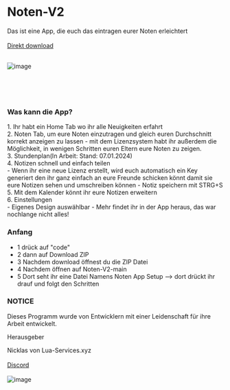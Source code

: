 # Noten-V2 
Das ist eine App, die euch das eintragen eurer Noten erleichtert
<br>
<br>
[Direkt download](https://codeload.github.com/DerPrefix/Noten-V2/zip/refs/heads/main)
<br>
<br>


![image](https://github.com/DerPrefix/Noten-V2/assets/101367403/05820eb9-4f97-4b0a-9bb2-6ff699bfd5b1)


<br>
<br>
<br>
<h3>Was kann die App?</h3>
1. Ihr habt ein Home Tab wo ihr alle Neuigkeiten erfahrt<br>
2. Noten Tab, um eure Noten einzutragen und gleich euren Durchschnitt korrekt anzeigen zu lassen
  - mit dem Lizenzsystem habt ihr außerdem die Möglichkeit, in wenigen Schritten euren Eltern eure Noten zu zeigen.<br>
3. Stundenplan(In Arbeit: Stand: 07.01.2024)<br>
4. Notizen schnell und einfach teilen<br>
  - Wenn ihr eine neue Lizenz erstellt, wird euch automatisch ein Key generiert den ihr ganz einfach an eure Freunde schicken könnt damit sie eure Notizen sehen und umschreiben können
      - Notiz speichern mit STRG+S
5. Mit dem Kalender könnt ihr eure Notizen erweitern <br>
6. Einstellungen<br>
  - Eigenes Design auswählbar
  - Mehr findet ihr in der App heraus, das war nochlange nicht alles!

<h3>Anfang</h3>

- 1 drück auf "code"
- 2 dann auf Download ZIP  
- 3 Nachdem download öffnest du die ZIP Datei
- 4 Nachdem öffnen auf Noten-V2-main
- 5 Dort seht ihr eine Datei Namens Noten App Setup --> dort drückt ihr drauf und folgt den Schritten

<h3>NOTICE</h3>

Dieses Programm wurde von Entwicklern mit einer Leidenschaft für ihre Arbeit entwickelt.


</h3>Herausgeber</h3>

Nicklas von Lua-Services.xyz<br>
<br>
[Discord](https://dc.lua-services.xyz/)
<br>
<br>
![image](https://github.com/DerPrefix/NotenApp/assets/101367403/de593d2f-1f55-46e1-a644-7e849a2dcca7)

